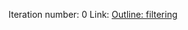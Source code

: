 Iteration number: 0
Link: [Outline: filtering](https://docs.google.com/document/d/1OB_FZhJm5BG5Jtt0xz-NIvggvEk4R8v-nJ8lqYyfRWM/edit)